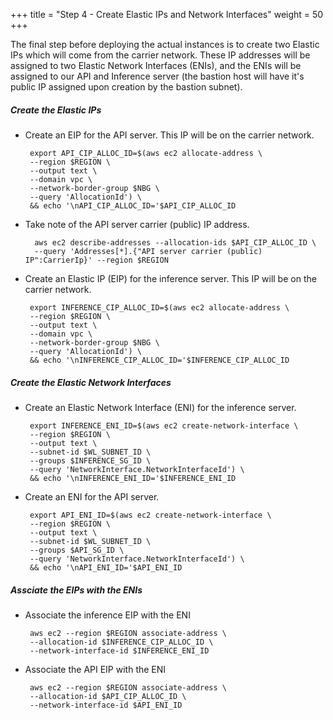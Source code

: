 +++
title = "Step 4 - Create Elastic IPs and Network Interfaces"
weight = 50
+++

The final step before deploying the actual instances is to create two
Elastic IPs which will come from the carrier network. These IP
addresses will be assigned to two Elastic Network Interfaces (ENIs), and
the ENIs will be assigned to our API and Inference server (the bastion
host will have it's public IP assigned upon creation by the bastion
subnet).

##### Create the Elastic IPs

*  Create an EIP for the API server. This IP will be on the carrier network. 

        export API_CIP_ALLOC_ID=$(aws ec2 allocate-address \
        --region $REGION \
        --output text \
        --domain vpc \
        --network-border-group $NBG \
        --query 'AllocationId') \
        && echo '\nAPI_CIP_ALLOC_ID='$API_CIP_ALLOC_ID

* Take note of the API server carrier (public) IP address.

        aws ec2 describe-addresses --allocation-ids $API_CIP_ALLOC_ID \
        --query 'Addresses[*].{"API server carrier (public) IP":CarrierIp}' --region $REGION

*  Create an Elastic IP (EIP) for the inference server. This IP will be on the carrier network. 

        export INFERENCE_CIP_ALLOC_ID=$(aws ec2 allocate-address \
        --region $REGION \
        --output text \
        --domain vpc \
        --network-border-group $NBG \
        --query 'AllocationId') \
        && echo '\nINFERENCE_CIP_ALLOC_ID='$INFERENCE_CIP_ALLOC_ID

##### Create the Elastic Network Interfaces

*  Create an Elastic Network Interface (ENI) for the inference server. 

        export INFERENCE_ENI_ID=$(aws ec2 create-network-interface \
        --region $REGION \
        --output text \
        --subnet-id $WL_SUBNET_ID \
        --groups $INFERENCE_SG_ID \
        --query 'NetworkInterface.NetworkInterfaceId') \
        && echo '\nINFERENCE_ENI_ID='$INFERENCE_ENI_ID

*  Create an ENI for the API server. 

        export API_ENI_ID=$(aws ec2 create-network-interface \
        --region $REGION \
        --output text \
        --subnet-id $WL_SUBNET_ID \
        --groups $API_SG_ID \
        --query 'NetworkInterface.NetworkInterfaceId') \
        && echo '\nAPI_ENI_ID='$API_ENI_ID

##### Assciate the EIPs with the ENIs

*  Associate the inference EIP with the ENI

        aws ec2 --region $REGION associate-address \
        --allocation-id $INFERENCE_CIP_ALLOC_ID \
        --network-interface-id $INFERENCE_ENI_ID

*  Associate the API EIP with the ENI

        aws ec2 --region $REGION associate-address \
        --allocation-id $API_CIP_ALLOC_ID \
        --network-interface-id $API_ENI_ID
